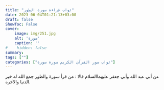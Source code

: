 ```yaml
---
title: "ثواب قراءة سورة الطور"
date: 2023-06-04T01:21:13+03:00
draft: false
ShowToc: False
cover:
    image: img/251.jpg
    alt: 'صورة'
    caption: ''
#    hidden: false
summary: 
tags: [""]
categories: ["ثواب سور القرآن الكريم سورة سورة"]
---
```

عن
أبي عبد الله وأبي جعفر عليهما‌السلام قالا : من قرأ سورة والطور جمع
الله له خير الدنيا والآخرة.

